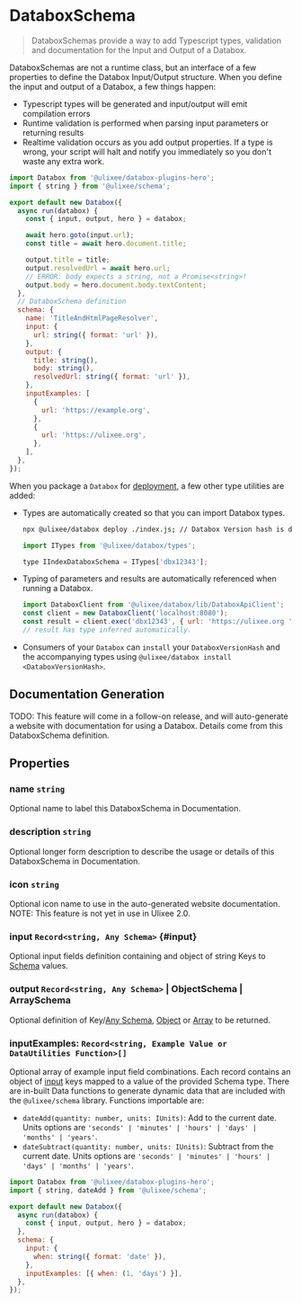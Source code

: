 # DataboxSchema

> DataboxSchemas provide a way to add Typescript types, validation and documentation for the Input and Output of a Databox.

DataboxSchemas are not a runtime class, but an interface of a few properties to define the Databox Input/Output structure. When you define the input and output of a Databox, a few things happen:

- Typescript types will be generated and input/output will emit compilation errors
- Runtime validation is performed when parsing input parameters or returning results
- Realtime validation occurs as you add output properties. If a type is wrong, your script will halt and notify you immediately so you don't waste any extra work.

```js
import Databox from '@ulixee/databox-plugins-hero';
import { string } from '@ulixee/schema';

export default new Databox({
  async run(databox) {
    const { input, output, hero } = databox;

    await hero.goto(input.url);
    const title = await hero.document.title;

    output.title = title;
    output.resolvedUrl = await hero.url;
    // ERROR: body expects a string, not a Promise<string>!
    output.body = hero.document.body.textContent;
  },
  // DataboxSchema definition
  schema: {
    name: 'TitleAndHtmlPageResolver',
    input: {
      url: string({ format: 'url' }),
    },
    output: {
      title: string(),
      body: string(),
      resolvedUrl: string({ format: 'url' }),
    },
    inputExamples: [
      {
        url: 'https://example.org',
      },
      {
        url: 'https://ulixee.org',
      },
    ],
  },
});
```

When you package a `Databox` for [deployment](/docs/databox/overview/deployment), a few other type utilities are added:

- Types are automatically created so that you can import Databox types.

  ```bash
  npx @ulixee/databox deploy ./index.js; // Databox Version hash is dbx12343
  ```

  ```js
  import ITypes from '@ulixee/databox/types';

  type IIndexDataboxSchema = ITypes['dbx12343'];
  ```

- Typing of parameters and results are automatically referenced when running a Databox.
  ```js
  import DataboxClient from '@ulixee/databox/lib/DataboxApiClient';
  const client = new DataboxClient('localhost:8080');
  const result = client.exec('dbx12343', { url: 'https://ulixee.org ' });
  // result has type inferred automatically.
  ```

- Consumers of your `Databox` can `install` your `DataboxVersionHash` and the accompanying types using `@ulixee/databox install <DataboxVersionHash>`.

## Documentation Generation

TODO: This feature will come in a follow-on release, and will auto-generate a website with documentation for using a Databox. Details come from this DataboxSchema definition.

## Properties

### name `string`

Optional name to label this DataboxSchema in Documentation.

### description `string`

Optional longer form description to describe the usage or details of this DataboxSchema in Documentation.

### icon `string`

Optional icon name to use in the auto-generated website documentation. NOTE: This feature is not yet in use in Ulixee 2.0.

### input `Record<string, Any Schema>` {#input}

Optional input fields definition containing and object of string Keys to [Schema](/docs/databox/databox-advanced/schema) values.

### output `Record<string, Any Schema>` | ObjectSchema | ArraySchema

Optional definition of Key/[Any Schema](/docs/databox/databox-advanced/schema), [Object](/docs/databox/databox-advanced/schema#object) or [Array](/docs/databox/databox-advanced/schema#array) to be returned.

### inputExamples: `Record<string, Example Value or DataUtilities Function>[]`

Optional array of example input field combinations. Each record contains an object of [input](#input) keys mapped to a value of the provided Schema type. There are in-built Data functions to generate dynamic data that are included with the `@ulixee/schema` library. Functions importable are:

- `dateAdd(quantity: number, units: IUnits)`: Add to the current date. Units options are `'seconds' | 'minutes' | 'hours' | 'days' | 'months' | 'years'`.
- `dateSubtract(quantity: number, units: IUnits)`: Subtract from the current date. Units options are `'seconds' | 'minutes' | 'hours' | 'days' | 'months' | 'years'`.

```js
import Databox from '@ulixee/databox-plugins-hero';
import { string, dateAdd } from '@ulixee/schema';

export default new Databox({
  async run(databox) {
    const { input, output, hero } = databox;
  },
  schema: {
    input: {
      when: string({ format: 'date' }),
    },
    inputExamples: [{ when: (1, 'days') }],
  },
});
```
